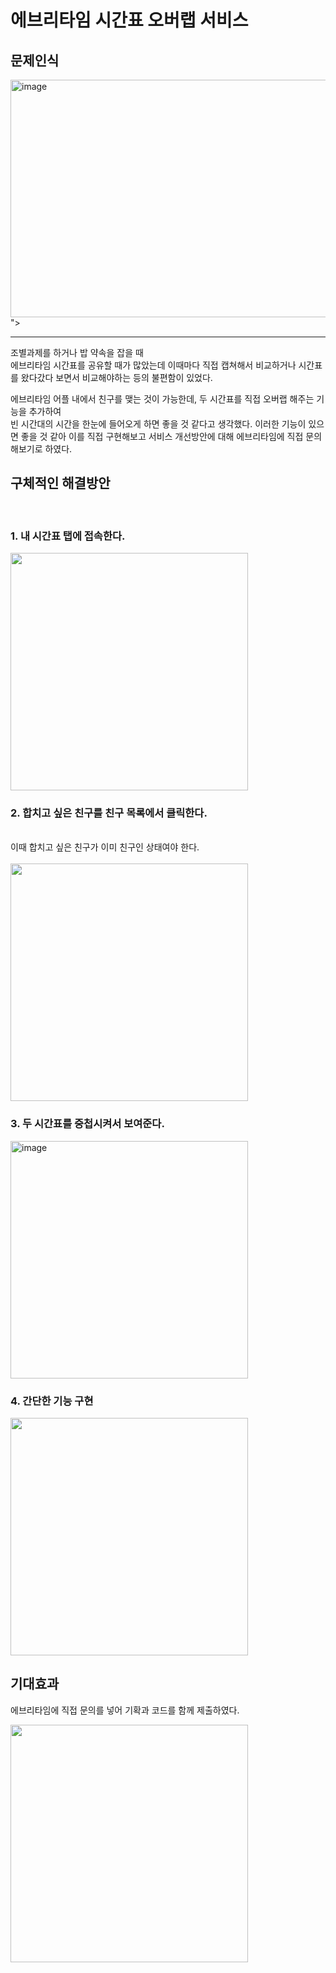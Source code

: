 # 에브리타임 시간표 오버랩 서비스 


## 문제인식

<img width="530" height="380" alt="image" src="https://github.com/TJWorld01/timetableNewFeature_toEverytime/assets/159509656/528549e1-1d78-4df5-ba83-447f2c71747e">">

<hr>
조별과제를 하거나 밥 약속을 잡을 때 <br>
에브리타임 시간표를 공유할 때가 많았는데 이때마다 직접 캡쳐해서 비교하거나 시간표를 왔다갔다 보면서 비교해야하는 등의 불편함이 있었다. 


에브리타임 어플 내에서 친구를 맺는 것이 가능한데, 두 시간표를 직접 오버랩 해주는 기능을 추가하여 
<br>
빈 시간대의 시간을 한눈에 들어오게 하면 좋을 것 같다고 생각했다.
이러한 기능이 있으면 좋을 것 같아 이를 직접 구현해보고 
서비스 개선방안에 대해 에브리타임에 직접 문의해보기로 하였다.  

## 구체적인 해결방안 <br>
<br>

### 1. 내 시간표 탭에 접속한다. 

<img height="380" src="https://github.com/TJWorld01/timetableNewFeature_toEverytime/assets/159509656/6932917c-67d5-448e-a598-a41d510689f7">

### 2. 합치고 싶은 친구를 친구 목록에서 클릭한다.
<br>
이때 합치고 싶은 친구가 이미 친구인 상태여야 한다.  
<br>
<br>

<img height="380" src="https://github.com/TJWorld01/timetableNewFeature_toEverytime/assets/159509656/6ad1848b-1e9b-4b8f-8cc1-1eaa266622b6">

### 3. 두 시간표를 중첩시켜서 보여준다.

<img width="380" alt="image" src="https://github.com/TJWorld01/timetableNewFeature_toEverytime/assets/159509656/ba47640c-1163-429e-986c-66a92c4cc316">


### 4. 간단한 기능 구현

<img height="380" src="https://github.com/TJWorld01/timetableNewFeature_toEverytime/assets/159509656/bb656cd1-03ba-42f9-a5ba-606f7c264398">

## 기대효과

에브리타임에 직접 문의를 넣어 기확과 코드를 함께 제출하였다. 

<img height="380" src="https://github.com/TJWorld01/timetableNewFeature_toEverytime/assets/159509656/7ba170a4-f5cf-4cc8-afae-f5678ff10727">




